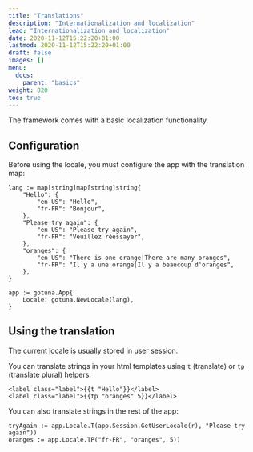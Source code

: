 ```yaml
---
title: "Translations"
description: "Internationalization and localization"
lead: "Internationalization and localization"
date: 2020-11-12T15:22:20+01:00
lastmod: 2020-11-12T15:22:20+01:00
draft: false
images: []
menu: 
  docs:
    parent: "basics"
weight: 820
toc: true
---
```



The framework comes with a basic localization functionality.

## Configuration
Before using the locale, you must configure the app with the translation map:
```
lang := map[string]map[string]string{
	"Hello": {
		"en-US": "Hello",
		"fr-FR": "Bonjour",
	},
	"Please try again": {
		"en-US": "Please try again",
		"fr-FR": "Veuillez réessayer",
	},
	"oranges": {
		"en-US": "There is one orange|There are many oranges",
		"fr-FR": "Il y a une orange|Il y a beaucoup d'oranges",
	},
}

app := gotuna.App{
	Locale: gotuna.NewLocale(lang),
}
```

## Using the translation
The current locale is usually stored in user session.

You can translate strings in your html templates using `t` (translate) 
or `tp` (translate plural) helpers:

```
<label class="label">{{t "Hello"}}</label>
<label class="label">{{tp "oranges" 5}}</label>
```

You can also translate strings in the rest of the app:
```
tryAgain := app.Locale.T(app.Session.GetUserLocale(r), "Please try again"))
oranges := app.Locale.TP("fr-FR", "oranges", 5))
```

